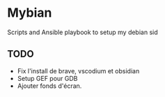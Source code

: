 # Mybian
Scripts and Ansible playbook to setup my debian sid

## TODO

- Fix l'install de brave, vscodium et obsidian
- Setup GEF pour GDB
- Ajouter fonds d'écran.
